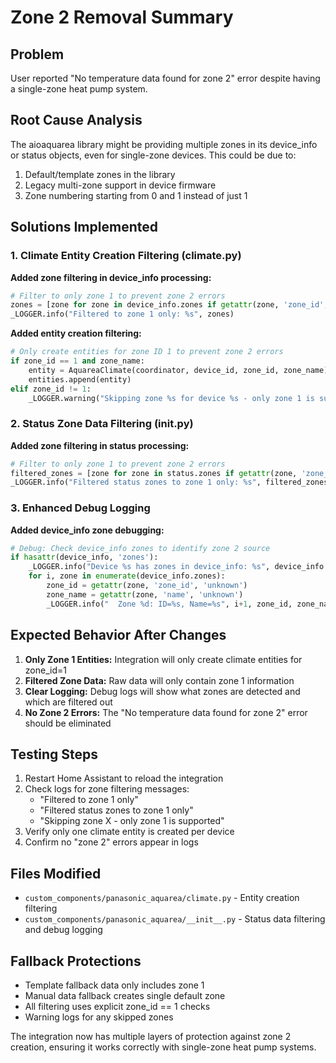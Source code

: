 # Zone 2 Removal Summary

## Problem
User reported "No temperature data found for zone 2" error despite having a single-zone heat pump system.

## Root Cause Analysis
The aioaquarea library might be providing multiple zones in its device_info or status objects, even for single-zone devices. This could be due to:
1. Default/template zones in the library
2. Legacy multi-zone support in device firmware
3. Zone numbering starting from 0 and 1 instead of just 1

## Solutions Implemented

### 1. Climate Entity Creation Filtering (climate.py)

**Added zone filtering in device_info processing:**
```python
# Filter to only zone 1 to prevent zone 2 errors
zones = [zone for zone in device_info.zones if getattr(zone, 'zone_id', None) == 1]
_LOGGER.info("Filtered to zone 1 only: %s", zones)
```

**Added entity creation filtering:**
```python
# Only create entities for zone ID 1 to prevent zone 2 errors
if zone_id == 1 and zone_name:
    entity = AquareaClimate(coordinator, device_id, zone_id, zone_name)
    entities.append(entity)
elif zone_id != 1:
    _LOGGER.warning("Skipping zone %s for device %s - only zone 1 is supported", zone_id, device_id)
```

### 2. Status Zone Data Filtering (__init__.py)

**Added zone filtering in status processing:**
```python
# Filter to only zone 1 to prevent zone 2 errors  
filtered_zones = [zone for zone in status.zones if getattr(zone, 'zone_id', 1) == 1]
_LOGGER.info("Filtered status zones to zone 1 only: %s", filtered_zones)
```

### 3. Enhanced Debug Logging

**Added device_info zone debugging:**
```python
# Debug: Check device_info zones to identify zone 2 source
if hasattr(device_info, 'zones'):
    _LOGGER.info("Device %s has zones in device_info: %s", device_info.device_id, device_info.zones)
    for i, zone in enumerate(device_info.zones):
        zone_id = getattr(zone, 'zone_id', 'unknown')
        zone_name = getattr(zone, 'name', 'unknown') 
        _LOGGER.info("  Zone %d: ID=%s, Name=%s", i+1, zone_id, zone_name)
```

## Expected Behavior After Changes

1. **Only Zone 1 Entities:** Integration will only create climate entities for zone_id=1
2. **Filtered Zone Data:** Raw data will only contain zone 1 information
3. **Clear Logging:** Debug logs will show what zones are detected and which are filtered out
4. **No Zone 2 Errors:** The "No temperature data found for zone 2" error should be eliminated

## Testing Steps

1. Restart Home Assistant to reload the integration
2. Check logs for zone filtering messages:
   - "Filtered to zone 1 only"
   - "Filtered status zones to zone 1 only"
   - "Skipping zone X - only zone 1 is supported"
3. Verify only one climate entity is created per device
4. Confirm no "zone 2" errors appear in logs

## Files Modified

- `custom_components/panasonic_aquarea/climate.py` - Entity creation filtering
- `custom_components/panasonic_aquarea/__init__.py` - Status data filtering and debug logging

## Fallback Protections

- Template fallback data only includes zone 1
- Manual data fallback creates single default zone  
- All filtering uses explicit zone_id == 1 checks
- Warning logs for any skipped zones

The integration now has multiple layers of protection against zone 2 creation, ensuring it works correctly with single-zone heat pump systems.